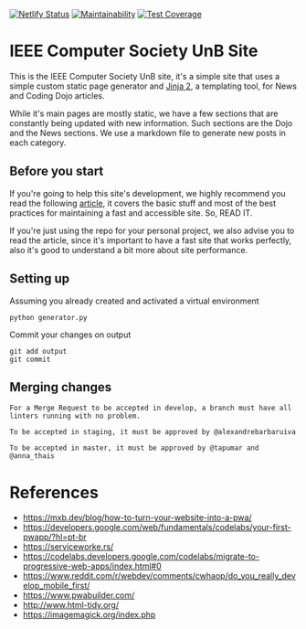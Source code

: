 [![Netlify Status](https://api.netlify.com/api/v1/badges/25d1f9af-bfec-4f6f-b521-28f17722360a/deploy-status)](https://app.netlify.com/sites/ieeecomputersociety/deploys)
[![Maintainability](https://api.codeclimate.com/v1/badges/1860d64afd80c3687fb6/maintainability)](https://codeclimate.com/github/IEEEComputerSocietyUNB/ieee-computer-society-unb/maintainability)
[![Test Coverage](https://api.codeclimate.com/v1/badges/1860d64afd80c3687fb6/test_coverage)](https://codeclimate.com/github/IEEEComputerSocietyUNB/ieee-computer-society-unb/test_coverage)

# IEEE Computer Society UnB Site

This is the IEEE Computer Society UnB site, it's a simple site that uses a simple
custom static page generator and [Jinja 2](http://jinja.palletsprojects.com/en/2.10.x/),
a templating tool, for News and Coding Dojo articles.

While it's main pages are mostly static, we have a few sections that are constantly
being updated with new information. Such sections are the Dojo and the News sections.
We use a markdown file to generate new posts in each category.

## Before you start

If you're going to help this site's development, we highly recommend you read the
following [article](https://markentier.tech/posts/2018/04/progressive-web-app/),
it covers the basic stuff and most of the best practices for maintaining a fast and
accessible site. So, READ IT.

If you're just using the repo for your personal project, we also advise you to
read the article, since it's important to have a fast site that works perfectly,
also it's good to understand a bit more about site performance.

## Setting up

Assuming you already created and activated a virtual environment 

```shell script
python generator.py
```

Commit your changes on output
```
git add output
git commit
```

## Merging changes

```
For a Merge Request to be accepted in develop, a branch must have all linters running with no problem.

To be accepted in staging, it must be approved by @alexandrebarbaruiva

To be accepted in master, it must be approved by @tapumar and @anna_thais

```

# References

- https://mxb.dev/blog/how-to-turn-your-website-into-a-pwa/
- https://developers.google.com/web/fundamentals/codelabs/your-first-pwapp/?hl=pt-br
- https://serviceworke.rs/
- https://codelabs.developers.google.com/codelabs/migrate-to-progressive-web-apps/index.html#0
- https://www.reddit.com/r/webdev/comments/cwhaop/do_you_really_develop_mobile_first/
- https://www.pwabuilder.com/
- http://www.html-tidy.org/
- https://imagemagick.org/index.php
